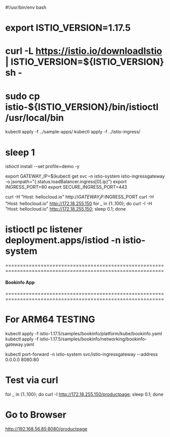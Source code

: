 #!/usr/bin/env bash

# export ISTIO_VERSION=1.17.5
# curl -L https://istio.io/downloadIstio | ISTIO_VERSION=${ISTIO_VERSION} sh -
# sudo cp istio-${ISTIO_VERSION}/bin/istioctl /usr/local/bin

kubectl apply -f ../sample-apps/
kubectl apply -f ../istio-ingress/

# sleep 1
istioctl install --set profile=demo -y

export GATEWAY_IP=$(kubectl get svc -n istio-system istio-ingressgateway -o jsonpath="{.status.loadBalancer.ingress[0].ip}")
export INGRESS_PORT=80
export SECURE_INGRESS_PORT=443

curl -H "Host: hellocloud.io" http://$GATEWAY_IP:$INGRESS_PORT
curl -H "Host: hellocloud.io" http://172.18.255.150
for _ in {1..100}; do curl -I -H "Host: hellocloud.io" http://172.18.255.150; sleep 0.1; done

# istioctl pc listener deployment.apps/istiod -n istio-system

============================================================================================================
#### Bookinfo App
============================================================================================================
# For ARM64 TESTING
kubectl apply -f istio-1.17.5/samples/bookinfo/platform/kube/bookinfo.yaml
kubectl  apply -f istio-1.17.5/samples/bookinfo/networking/bookinfo-gateway.yaml

kubectl port-forward -n istio-system svc/istio-ingressgateway --address 0.0.0.0 8080:80

# Test via curl
for _ in {1..100}; do curl -I http://172.18.255.150/productpage; sleep 0.1; done

# Go to Browser
http://192.168.56.85:8080/productpage 
